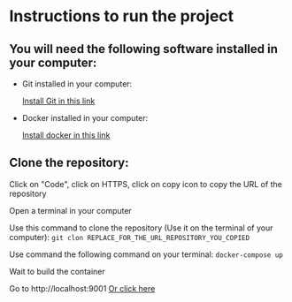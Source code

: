 <h1>Instructions to run the project</h1>
<h2>You will need the following software installed in your computer:</h2>
<ul>
    <li>
        <p>Git installed in your computer:</p>
        <a href="https://git-scm.com/downloads" target="_blank">Install Git in this link</a>
    </li>
    <li>
        <p>Docker installed in your computer:</p>
        <a href="https://www.docker.com/get-started/" target="_blank">Install docker in this link</a>
    </li>
</ul>
<h2>Clone the repository:</h2>
<p>Click on "Code", click on HTTPS, click on copy icon to copy the URL of the repository</p>
<p>Open a terminal in your computer</p>
<p>Use this command to clone the repository (Use it on the terminal of your computer): <code>git clon REPLACE_FOR_THE_URL_REPOSITORY_YOU_COPIED</code></p>
<p>Use command the following command on your terminal: <code>docker-compose up</code></p>
<p>Wait to build the container</p>
<p>Go to http://localhost:9001 <a href="http://localhost:9001/" target="_blank">Or click here</a></p>
